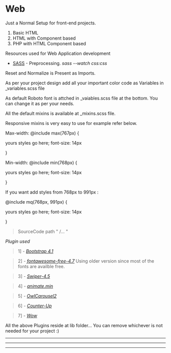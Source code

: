 # Web
Just a Normal Setup for front-end projects.

1. Basic HTML 
2. HTML with Component based
3. PHP with HTML Component based

Resources used for Web Application development

- [SASS](http://sass-lang.com/) - Preprocessing. *sass --watch css:css*

Reset and Normalize is Present as Imports.

As per your project design add all your important color code as Variables in _variables.scss file

As default Roboto font is attched in _vaiables.scss file at the bottom.
You can change it as per your needs.

All the default mixins is available at _mixins.scss file.

Responsive mixins is very easy to use for example refer below.

Max-width:
@include max(767px) {

yours styles go here;
font-size: 14px

}

Min-width:
@include min(768px) {

yours styles go here;
font-size: 14px

}

If you want add styles from 768px to 991px :

@include mq(768px, 991px) {

yours styles go here;
font-size: 14px

}

> SourceCode path " /... "

*Plugin used*

> 1] *- [Bootstrap 4.1](https://getbootstrap.com/)*

> 2] *- [fontawesome-free-4.7](https://fontawesome.com/v4.7.0/)* 
Using older version since most of the fonts are availble free.

> 3] *- [Swiper-4.5](https://idangero.us/swiper/)*

> 4] *- [animate.min](https://daneden.github.io/animate.css/)*

> 5] *- [OwlCarousel2](https://owlcarousel2.github.io/OwlCarousel2/)*

> 6] *- [Counter-Up](https://github.com/bfintal/Counter-Up)*

> 7] *- [Wow](https://github.com/matthieua/WOW)*


All the above Plugins reside at lib folder...
You can remove whichever is not needed for your project :)












-------


-------

-------
